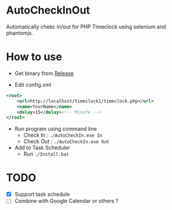 # AutoCheckInOut
Automatically chekc in/out for PHP Timeclock using selenium and phantomjs.

# How to use
- Get binary from [Release](https://github.com/n696395/AutoCheckInOut/releases)

- Edit config.xml
``` xml
<root>
	<url>http://localhost/timeclock1/timeclock.php</url>
	<name>YourName</name>
	<delay>15</delay><!-- Minute -->
</root>
```

- Run program using command line
    - Check In : `./AutoCheckIn.exe In`
    - Check Out : `./AutoCheckIn.exe Out`
- Add to Task Scheduler
    - Run `./Install.bat`

# TODO
- [x] Support task schedule
- [ ] Combine with Google Calendar or others ?
